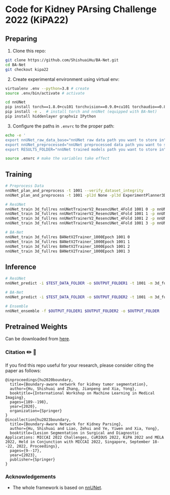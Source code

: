 # Code for Kidney PArsing Challenge 2022 (KiPA22)

## Preparing
1. Clone this repo:

```bash
git clone https://github.com/ShishuaiHu/BA-Net.git
cd BA-Net
git checkout kipa22
```

2. Create experimental environment using virtual env:

```bash
virtualenv .env --python=3.8 # create
source .env/bin/activate # activate

cd nnUNet
pip install torch==1.8.0+cu101 torchvision==0.9.0+cu101 torchaudio==0.8.0 -f https://download.pytorch.org/whl/torch_stable.html
pip install -e .  # install torch and nnUNet (equipped with BA-Net)
pip install hiddenlayer graphviz IPython
```

3. Configure the paths in `.envrc` to the proper path:

```bash
echo -e '
export nnUNet_raw_data_base="nnUNet raw data path you want to store in"
export nnUNet_preprocessed="nnUNet preprocessed data path you want to store in, SSD is prefered"
export RESULTS_FOLDER="nnUNet trained models path you want to store in"' > .envrc

source .envrc # make the variables take effect
```

## Training
```bash
# Preprocess Data
nnUNet_plan_and_preprocess -t 1001 --verify_dataset_integrity
nnUNet_plan_and_preprocess -t 1001 -pl2d None -pl3d ExperimentPlanner3DFabiansResUNet_v21

# ResUNet
nnUNet_train 3d_fullres nnUNetTrainerV2_ResencUNet_4Fold 1001 0 -p nnUNetPlans_FabiansResUNet_v2.1
nnUNet_train 3d_fullres nnUNetTrainerV2_ResencUNet_4Fold 1001 1 -p nnUNetPlans_FabiansResUNet_v2.1 
nnUNet_train 3d_fullres nnUNetTrainerV2_ResencUNet_4Fold 1001 2 -p nnUNetPlans_FabiansResUNet_v2.1
nnUNet_train 3d_fullres nnUNetTrainerV2_ResencUNet_4Fold 1001 3 -p nnUNetPlans_FabiansResUNet_v2.1

# BA-Net
nnUNet_train 3d_fullres BANetV2Trainer_1000Epoch 1001 0
nnUNet_train 3d_fullres BANetV2Trainer_1000Epoch 1001 1 
nnUNet_train 3d_fullres BANetV2Trainer_1000Epoch 1001 2
nnUNet_train 3d_fullres BANetV2Trainer_1000Epoch 1001 3
```

## Inference

```bash
# ResUNet
nnUNet_predict -i $TEST_DATA_FOLDER -o $OUTPUT_FOLDER1 -t 1001 -m 3d_fullres -tr nnUNetTrainerV2_ResencUNet_4Fold -p nnUNetPlans_FabiansResUNet_v2.1 --save_npz

# BA-Net
nnUNet_predict -i $TEST_DATA_FOLDER -o $OUTPUT_FOLDER2 -t 1001 -m 3d_fullres -tr BANetV2Trainer_1000Epoch -p nnUNetPlans_FabiansResUNet_v2.1 --save_npz

# Ensemble
nnUNet_ensemble -f $OUTPUT_FOLDER1 $OUTPUT_FOLDER2 -o $OUTPUT_FOLDER
```

## Pretrained Weights

Can be downloaded from [here](https://zenodo.org/record/7030423).

### Citation ✏️ 📄

If you find this repo useful for your research, please consider citing the paper as follows:

```
@inproceedings{hu2020boundary,
  title={Boundary-aware network for kidney tumor segmentation},
  author={Hu, Shishuai and Zhang, Jianpeng and Xia, Yong},
  booktitle={International Workshop on Machine Learning in Medical Imaging},
  pages={189--198},
  year={2020},
  organization={Springer}
}
@incollection{hu2023boundary,
  title={Boundary-Aware Network for Kidney Parsing},
  author={Hu, Shishuai and Liao, Zehui and Ye, Yiwen and Xia, Yong},
  booktitle={Lesion Segmentation in Surgical and Diagnostic Applications: MICCAI 2022 Challenges, CuRIOUS 2022, KiPA 2022 and MELA 2022, Held in Conjunction with MICCAI 2022, Singapore, September 18--22, 2022, Proceedings},
  pages={9--17},
  year={2023},
  publisher={Springer}
}
```

### Acknowledgements

- The whole framework is based on [nnUNet](https://github.com/MIC-DKFZ/nnUNet).
